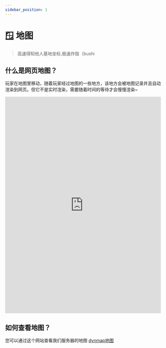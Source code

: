 ```yaml
---
sidebar_position: 1
---
```

# 🪟 地图
> 高速得知他人基地坐标,极速炸毁（bushi

## 什么是网页地图？

玩家在地图里移动，随着玩家经过地图的一些地方，该地方会被地图记录并且自动渲染到网页。但它不是实时渲染，需要随着时间的等待才会慢慢渲染\~
<iframe
        class="map"
        src="https://tblstudio.cn:8124"
        width="100%"
        height="700"
        frameborder="0"
        scrolling="no"
      ></iframe>

## 如何查看地图？

您可以通过这个网站查看我们服务器的地图
[dynmap地图](https://tblstudio.cn:8124)


